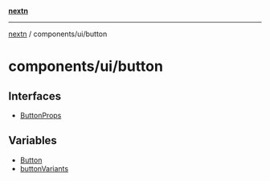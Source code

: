 [**nextn**](../../../README.md)

***

[nextn](../../../modules.md) / components/ui/button

# components/ui/button

## Interfaces

- [ButtonProps](interfaces/ButtonProps.md)

## Variables

- [Button](variables/Button.md)
- [buttonVariants](variables/buttonVariants.md)
